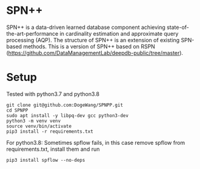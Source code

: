 # SPN++

SPN++ is a data-driven learned database component achieving state-of-the-art-performance in cardinality estimation and 
approximate query processing (AQP). The structure of SPN++ is an extension of existing SPN-based methods. This is a version of SPN++ based on RSPN (https://github.com/DataManagementLab/deepdb-public/tree/master).


# Setup
Tested with python3.7 and python3.8
```
git clone git@github.com:DogeWang/SPNPP.git
cd SPNPP
sudo apt install -y libpq-dev gcc python3-dev
python3 -m venv venv
source venv/bin/activate
pip3 install -r requirements.txt
```

For python3.8: Sometimes spflow fails, in this case remove spflow from requirements.txt, install them and run
```
pip3 install spflow --no-deps
```
